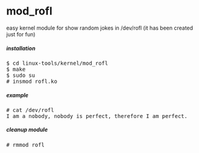 # mod_rofl
easy kernel module for show random jokes in /dev/rofl 
(it has been created just for fun)

##### installation #####
<pre>
$ cd linux-tools/kernel/mod_rofl
$ make
$ sudo su
# insmod rofl.ko
</pre>

##### example #####
<pre>
# cat /dev/rofl
I am a nobody, nobody is perfect, therefore I am perfect.
</pre>

##### cleanup module #####
<pre>
# rmmod rofl
</pre>
